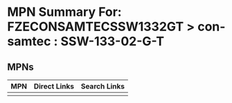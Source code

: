 



# MPN Summary For: FZECONSAMTECSSW1332GT > con-samtec : SSW-133-02-G-T

## MPNs
  

|MPN|Direct Links|Search Links|
| :--- | :--- | :--- |
||||
